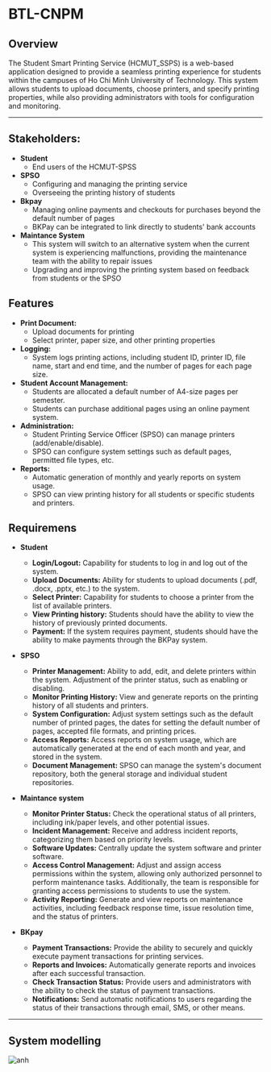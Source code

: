 # BTL-CNPM
## Overview
The Student Smart Printing Service (HCMUT_SSPS) is a web-based application designed to provide a seamless printing experience for students within the campuses of Ho Chi Minh University of Technology. This system allows students to upload documents, choose printers, and specify printing properties, while also providing administrators with tools for configuration and monitoring.

***
## Stakeholders:   
- **Student**
   - End users of the HCMUT-SPSS
- **SPSO**
   - Configuring and managing the printing service 
   - Overseeing the printing history of students
- **Bkpay**
   - Managing online payments and checkouts for purchases beyond the default number of pages
   - BKPay can be integrated to link directly to students' bank accounts
- **Maintance System**
   - This system will switch to an alternative system when the current system is experiencing malfunctions, providing the maintenance team with the ability to repair issues
   - Upgrading and improving the printing system based on feedback from students or the SPSO
## Features
- **Print Document:**
  - Upload documents for printing
  - Select printer, paper size, and other printing properties
- **Logging:**
  - System logs printing actions, including student ID, printer ID, file name, start and end time, and the number of pages for each page size.
- **Student Account Management:**
  - Students are allocated a default number of A4-size pages per semester.
  - Students can purchase additional pages using an online payment system.
- **Administration:**
  - Student Printing Service Officer (SPSO) can manage printers (add/enable/disable).
  - SPSO can configure system settings such as default pages, permitted file types, etc.
- **Reports:**
  - Automatic generation of monthly and yearly reports on system usage.
  - SPSO can view printing history for all students or specific students and printers.
 
## Requiremens

- **Student**
  - **Login/Logout:** Capability for students to log in and log out of the system.
  - **Upload Documents:** Ability for students to upload documents (.pdf, .docx, .pptx, etc.) to the system.
  - **Select Printer:** Capability for students to choose a printer from the list of available printers. 
  - **View Printing history:** Students should have the ability to view the history of previously printed documents.
  - **Payment:** If the system requires payment, students should have the ability to make payments through the BKPay system.

- **SPSO**
  - **Printer Management:** Ability to add, edit, and delete printers within the system. Adjustment of the printer status, such as enabling or disabling. 
  - **Monitor Printing History:** View and generate reports on the printing history of all students and printers.
  - **System Configuration:** Adjust system settings such as the default number of printed pages, the dates for setting the default number of pages, accepted file formats, and printing prices.
  - **Access Reports:** Access reports on system usage, which are automatically generated at the end of each month and year, and stored in the system.
  - **Document Management:** SPSO can manage the system's document repository, both the general storage and individual student repositories.

- **Maintance system**
  - **Monitor Printer Status:** Check the operational status of all printers, including ink/paper levels, and other potential issues.
  - **Incident Management:** Receive and address incident reports, categorizing them based on priority levels.
  - **Software Updates:** Centrally update the system software and printer software.
  - **Access Control Management:** Adjust and assign access permissions within the system, allowing only authorized personnel to perform maintenance tasks. Additionally, the team is responsible for granting access permissions to students to use the system.
  - **Activity Reporting:** Generate and view reports on maintenance activities, including feedback response time, issue resolution time, and the status of printers.

- **BKpay** 
  - **Payment Transactions:** Provide the ability to securely and quickly execute payment transactions for printing services.
  - **Reports and Invoices:** Automatically generate reports and invoices after each successful transaction.
  - **Check Transaction Status:** Provide users and administrators with the ability to check the status of payment transactions.
  - **Notifications:** Send automatic notifications to users regarding the status of their transactions through email, SMS, or other means.

***

## System modelling

![anh](1.png)







